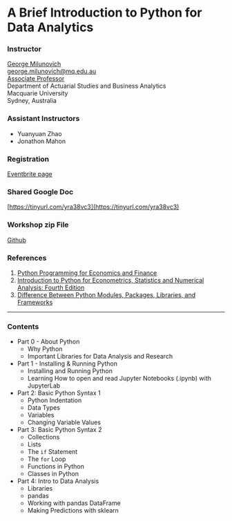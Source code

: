 # A Brief Introduction to Python for Data Analytics

### Instructor
[George Milunovich](https://www.georgemilunovich.com)    
[george.milunovich@mq.edu.au](mailto:george.milunovich@mq.edu.au)   
[Associate Professor](https://researchers.mq.edu.au/en/persons/george-milunovich)  
Department of Actuarial Studies and Business Analytics  
Macquarie University   
Sydney, Australia  


### Assistant Instructors
- Yuanyuan Zhao
- Jonathon Mahon

### Registration
[Eventbrite page](https://www.eventbrite.co.uk/e/a-brief-introduction-to-python-for-data-analytics-tickets-292299384327)

### Shared Google Doc
[https://tinyurl.com/yra38vc3](https://tinyurl.com/yra38vc3)

### Workshop zip File
[Github](https://github.com/geoluna/21-March-2022-Python-Workshop/blob/main/21-March-22-Python-Workshop.zip)

### References
1. [Python Programming for Economics and Finance](https://python-programming.quantecon.org/intro.html)
2. [Introduction to Python for Econometrics, Statistics and Numerical Analysis: Fourth Edition](https://www.kevinsheppard.com/teaching/python/notes/)
3. [Difference Between Python Modules, Packages, Libraries, and Frameworks](https://learnpython.com/blog/python-modules-packages-libraries-frameworks/)

---

### Contents

- Part 0 - About Python
    - Why Python
    - Important Libraries for Data Analysis and Research
- Part 1 - Installing & Running Python  
    - Installing and Running Python  
    - Learning How to open and read Jupyter Notebooks (.ipynb) with JupyterLab  
- Part 2: Basic Python Syntax 1
    - Python Indentation
    - Data Types 
    - Variables
    - Changing Variable Values
- Part 3: Basic Python Syntax 2
    - Collections
    - Lists
    - The `if` Statement
    - The `for` Loop
    - Functions in Python
    - Classes in Python
- Part 4: Intro to Data Analysis
    - Libraries
    - pandas
    - Working with pandas DataFrame
    - Making Predictions with sklearn  
